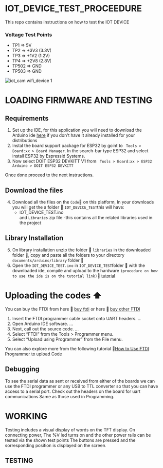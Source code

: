 # IOT_DEVICE_TEST_PROCEEDURE
This repo contains instructions on how to test the IOT DEVICE

### Voltage Test Points
 - TP1 => 5V
 - TP2 => +3V3 (3.3V)
 - TP3 => +1V2 (1.2V)
 - TP4 => +2V8 (2.8V)
 - TP502 => GND
 - TP503 => GND

![iot_cam wifi_device 1](https://user-images.githubusercontent.com/85989401/166421798-71273c96-b8b0-472e-94d0-b36303f9c40e.png)

# LOADING FIRMWARE AND TESTING

## Requirements
1) Set up the IDE, for this application you will need to download the Arduino ide [here](https://www.arduino.cc/en/software) if you don't have it already installed for your distributions
2) Instal the board support package for ESP32 by goint to ` Tools > Board:xx > Board Manager`. In the search-bar type ESP32 and select install ESP32 by Espressid Systems.  
3) Now select DOIT ESP32 DEVKITT V1 from ` Tools > Board:xx > ESP32 Arduino > DOIT ESP32 DEVKITT`
 
 Once done proceed to the next instructions.
 
 ## Download the files 
4)  Download all the files on the `Code`:arrow_down_small: on this platform, In your downloads you will get the a folder :file_folder:  `IOT_DEVICE_TEST`this will have:
     - IOT_DEVICE_TEST.ino
</br> and `Libraries` zip file -this contains all the related libraries used in the project
## Library Installation
5)  On library installation unzip the folder :file_folder: `libraries` in the downloaded folder :file_folder:, copy and paste all the folders to your directory `documents/arduino/library` folder :file_folder:
6)  Open the `IOT_DEVICE_TEST.ino`  in `IOT_DEVICE_TEST`folder :file_folder: with the downloaded ide, compile and upload to the hardware `(procedure on how to use the ide is on the tutorial link)`:link:    [tutorial](https://www.youtube.com/watch?v=nL34zDTPkcs&t=3s)


# Uploading the codes  :arrow_up:
You can buy the FTDI from here :link: [buy ftdi](https://www.amazon.com/HiLetgo-FT232RL-Converter-Adapter-Breakout/dp/B00IJXZQ7C/ref=sr_1_3?keywords=FTDI&qid=1650483928&sr=8-3)
or here 
 :link: [buy other FTDI](https://www.amazon.com/CP2102-Module-Converter-Downloader-Compatible/dp/B092YMT52G_)

1) Insert the FTDI programmer cable socket onto UART headers. ...
2) Open Arduino IDE software. ...
3) Next, call out the source code. ...
4) Select “FTDI” from the Tools > Programmer menu.
5) Select “Upload using Programmer” from the File menu.

You can also explore more from the following tutorial :link:[How to Use FTDI Programmer to upload Code](https://www.youtube.com/watch?v=JYchUapoqzc)
## Debugging 
To see the serial data as sent or received from either of the boards we can use the FTDI programmer or any USB to TTL converter so that you can have access to a serial port. Check out the headers on the board for uart communications Same as those used in Programming.

# WORKING
Testing includes a visual display of words on the TFT display.
On connecting power, The %V led turns on and the other power rails can be tested via the shown test points
The buttons are pressed and the sorresponding position is displayed on the screen.

## TESTING
